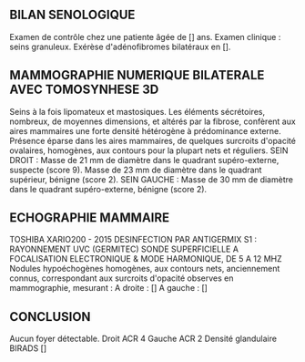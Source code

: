 ## BILAN SENOLOGIQUE
Examen de contrôle chez une patiente âgée de [] ans.
Examen clinique : seins granuleux.
Exérèse d'adénofibromes bilatéraux en [].

## MAMMOGRAPHIE NUMERIQUE BILATERALE AVEC TOMOSYNHESE 3D
Seins à la fois lipomateux et mastosiques.
Les éléments sécrétoires, nombreux, de moyennes dimensions, et altérés par la fibrose, confèrent aux aires mammaires une forte densité hétérogène à prédominance externe.
Présence éparse dans les aires mammaires, de quelques surcroits d'opacité ovalaires, homogènes, aux contours pour la plupart nets et réguliers.
SEIN DROIT :
Masse de 21 mm de diamètre dans le quadrant supéro-externe, suspecte (score 9).
Masse de 23 mm de diamètre dans le quadrant supérieur, bénigne (score 2).
SEIN GAUCHE :
Masse de 30 mm de diamètre dans le quadrant supéro-externe, bénigne (score 2).

## ECHOGRAPHIE MAMMAIRE
TOSHIBA XARIO200 - 2015 DESINFECTION PAR ANTIGERMIX S1 : RAYONNEMENT UVC (GERMITEC)
SONDE SUPERFICIELLE A FOCALISATION ELECTRONIQUE & MODE HARMONIQUE, DE 5 A 12 MHZ
Nodules hypoéchogènes homogènes, aux contours nets, anciennement connus, correspondant aux surcroits d'opacité observes en mammographie, mesurant :
A droite :
[]
A gauche :
[]

## CONCLUSION
Aucun foyer détectable.
Droit ACR 4 Gauche ACR 2
Densité glandulaire BIRADS []

